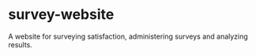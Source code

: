 # survey-website
A website for surveying satisfaction, administering surveys and analyzing results.
